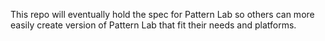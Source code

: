 This repo will eventually hold the spec for Pattern Lab so others can more easily create version of Pattern Lab that fit their needs and platforms.